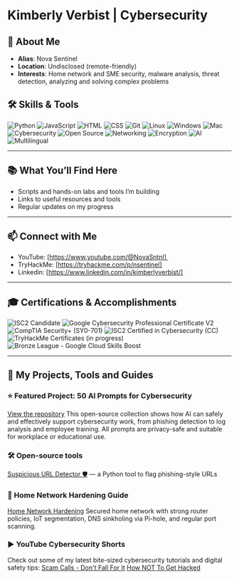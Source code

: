 # Kimberly Verbist | Cybersecurity 


## 📜 About Me
- **Alias**: Nova Sentinel
- **Location**: Undisclosed (remote-friendly)
- **Interests**: Home network and SME security, malware analysis, threat detection, analyzing and solving complex problems

## 🛠 Skills & Tools
![Python](https://img.shields.io/badge/Python-3.10-blue?style=flat-square&logo=python&logoColor=white)
![JavaScript](https://img.shields.io/badge/JavaScript-F7DF1E?style=flat-square&logo=javascript&logoColor=black)
![HTML](https://img.shields.io/badge/HTML-E34F26?style=flat-square&logo=html5&logoColor=white)
![CSS](https://img.shields.io/badge/CSS-1572B6?style=flat-square&logo=css3&logoColor=white)
![Git](https://img.shields.io/badge/Git-F05032?style=flat-square&logo=git&logoColor=white)
![Linux](https://img.shields.io/badge/Linux-FCC624?style=flat-square&logo=linux&logoColor=black)
![Windows](https://img.shields.io/badge/Windows-0078D6?style=flat-square&logo=windows&logoColor=white)
![Mac](https://img.shields.io/badge/Mac-000000?style=flat-square&logo=apple&logoColor=white)
![Cybersecurity](https://img.shields.io/badge/Cybersecurity-007ACC?style=flat-square&logo=securityscorecard&logoColor=white)
![Open Source](https://img.shields.io/badge/Open--Source-4ABF4B?style=flat-square&logo=github&logoColor=white)
![Networking](https://img.shields.io/badge/Networking-4ABF4B?style=flat-square&logo=cloudflare&logoColor=white)
![Encryption](https://img.shields.io/badge/Encryption-6F4E37?style=flat-square)
![AI](https://img.shields.io/badge/AI-FF6F00?style=flat-square)
![Multilingual](https://img.shields.io/badge/Multilingual-7A42F4?style=flat-square)


---


## 📚 What You’ll Find Here  

- Scripts and hands-on labs and tools I’m building  
- Links to useful resources and tools  
- Regular updates on my progress


---


## 📫 Connect with Me  

- YouTube: [https://www.youtube.com/@NovaSntnl] 
- TryHackMe: [https://tryhackme.com/p/nsentinel]
- Linkedin: [https://www.linkedin.com/in/kimberlyverbist/]

---


## 🎓 Certifications & Accomplishments

![ISC2 Candidate](https://img.shields.io/badge/ISC2-Candidate-blue?style=flat-square)
![Google Cybersecurity Professional Certificate V2](https://img.shields.io/badge/Google-Cybersecurity_V2-yellow?style=flat-square&logo=google&logoColor=white)
![CompTIA Security+ (SY0-701)](https://img.shields.io/badge/CompTIA-Security+-green?style=flat-square)
![ISC2 Certified in Cybersecurity (CC)](https://img.shields.io/badge/ISC2-CC-blue?style=flat-square)
![TryHackMe Certificates (in progress)](https://img.shields.io/badge/TryHackMe-In_Progress-orange?style=flat-square)
![Bronze League - Google Cloud Skills Boost](https://img.shields.io/badge/Google_Cloud-Bronze_League-lightgrey?style=flat-square&logo=google&logoColor=white)



---


## 🧪 My Projects, Tools and Guides

### ⭐ Featured Project: 50 AI Prompts for Cybersecurity
[View the repository](https://github.com/novasntnl/50-AI-Prompts-for-Cybersecurity) This open-source collection shows how AI can safely and effectively support cybersecurity work, from phishing detection to log analysis and employee training. All prompts are privacy-safe and suitable for workplace or educational use.

### 🛠️ Open-source tools 
[Suspicious URL Detector 🛡️](https://github.com/novasntnl/suspicious-url-detector) — a Python tool to flag phishing-style URLs

### 🔐 Home Network Hardening Guide
[Home Network Hardening](https://github.com/novasntnl/Home-Network-Hardening) Secured home network with strong router policies, IoT segmentation, DNS sinkholing via Pi-hole, and regular port scanning.

### ▶️ YouTube Cybersecurity Shorts
Check out some of my latest bite-sized cybersecurity tutorials and digital safety tips:
[Scam Calls - Don't Fall For It](https://www.youtube.com/shorts/zdvIaie7_4k)
[How NOT To Get Hacked](https://www.youtube.com/shorts/jo1mJysPGkg)

